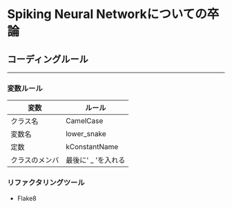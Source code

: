 # Spiking Neural Networkについての卒論

## コーディングルール
---

### 変数ルール
|変数 | ルール|
---|---
クラス名 | CamelCase
変数名 | lower_snake
定数 | kConstantName
クラスのメンバ | 最後に' _ 'を入れる

### リファクタリングツール
* Flake8